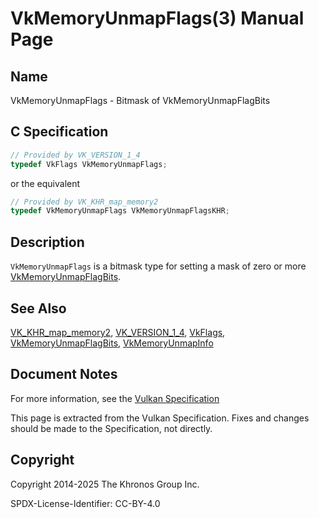 # VkMemoryUnmapFlags(3) Manual Page

## Name

VkMemoryUnmapFlags - Bitmask of VkMemoryUnmapFlagBits



## [](#_c_specification)C Specification

```c++
// Provided by VK_VERSION_1_4
typedef VkFlags VkMemoryUnmapFlags;
```

or the equivalent

```c++
// Provided by VK_KHR_map_memory2
typedef VkMemoryUnmapFlags VkMemoryUnmapFlagsKHR;
```

## [](#_description)Description

`VkMemoryUnmapFlags` is a bitmask type for setting a mask of zero or more [VkMemoryUnmapFlagBits](https://registry.khronos.org/vulkan/specs/latest/man/html/VkMemoryUnmapFlagBits.html).

## [](#_see_also)See Also

[VK\_KHR\_map\_memory2](https://registry.khronos.org/vulkan/specs/latest/man/html/VK_KHR_map_memory2.html), [VK\_VERSION\_1\_4](https://registry.khronos.org/vulkan/specs/latest/man/html/VK_VERSION_1_4.html), [VkFlags](https://registry.khronos.org/vulkan/specs/latest/man/html/VkFlags.html), [VkMemoryUnmapFlagBits](https://registry.khronos.org/vulkan/specs/latest/man/html/VkMemoryUnmapFlagBits.html), [VkMemoryUnmapInfo](https://registry.khronos.org/vulkan/specs/latest/man/html/VkMemoryUnmapInfo.html)

## [](#_document_notes)Document Notes

For more information, see the [Vulkan Specification](https://registry.khronos.org/vulkan/specs/latest/html/vkspec.html#VkMemoryUnmapFlags)

This page is extracted from the Vulkan Specification. Fixes and changes should be made to the Specification, not directly.

## [](#_copyright)Copyright

Copyright 2014-2025 The Khronos Group Inc.

SPDX-License-Identifier: CC-BY-4.0